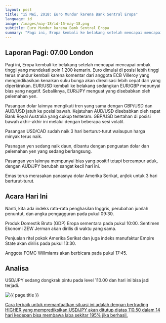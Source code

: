 ```yaml
---
layout: post
title: "15 Mei, 2018: Euro Mundur karena Bank Sentral Eropa"
language: id
image: /images/may-18/id-15-may-18.png
subtitle: Euro Mundur karena Bank Sentral Eropa
summary: "Pagi ini, Eropa kembali ke belakang setelah mencapai mencapai ombak tinggi yang mendekati poin 1.200 kemarin. Euro dimulai di posisi lebih tinggi terus mundur kembali karena komentar dari anggota ECB Villeroy yang mengindikasikan kenaikan suku bunga akan direalisasi lebih cepat dari yang diperkirakan"
---
```

## Laporan Pagi: 07.00 London

Pagi ini, Eropa kembali ke belakang setelah mencapai mencapai ombak tinggi yang mendekati poin 1.200 kemarin. Euro dimulai di posisi lebih tinggi terus mundur kembali karena komentar dari anggota ECB Villeroy yang mengindikasikan kenaikan suku bunga akan direalisasi lebih cepat dari yang diperkirakan. EUR/USD kembali ke belakang sedangkan EUR/GBP mepunyai bias yang negatif. Sebaliknya, EUR/JPY menguat yang disebabkan oleh pelemahan yen.

Pasangan dolar lainnya mengikuti tren yang sama dengan GBP/USD dan AUD/USD jatuh ke posisi bawah. Kejatuhan AUD/USD disebabkan oleh rapat Bank Royal Australia yang cukup tenteram. GBP/USD bertahan di posisi bawah akhir-akhir ini melalui dengan beberapa sesi volatil.

Pasangan USD/CAD sudah naik 3 hari berturut-turut walaupun harga minyak terus naik.

Pasnagan yen sedang naik daun, dibantu dengan penguatan dolar dan pelemahan yen yang sedang berlangsung.

Pasangan yen lainnya mempunyai bias yang positif tetapi bercampur aduk, dengan AUD/JPY berubah sangat kecil hari ini.

Emas terus merasakan panasnya dolar Amerika Serikat, anjlok untuk 3 hari berturut-turut.

## Acara Hari Ini

Nanti, kita ada indeks rata-rata penghasilan Inggris, perubahan jumlah penuntut, dan angka pengagguran pada pukul 09:30.

Produk Domestik Bruto (GDP) Eropa sementara pada pukul 10:00. Sentimen Ekonomi ZEW Jerman akan dirilis di waktu yang sama.

Penjualan ritel pokok Amerika Serikat dan juga indeks manufaktur Empire State akan dirilis pada pukul 13:30.

Anggota FOMC Willmiams akan berbicara pada pukul 17:45.

## Analisa

USD/JPY sedang dongkrak pintu pada level 110.00 dan hari ini bisa jadi terjadi.

<img src="{{ site.url }}/images/may-18/id-15-may-18.png" alt="{{ page.title }}" title="{{ page.title }}">

<a href="%LINK%%?currency=USD&market=forex&underlying=frxUSDJPY&formname=higherlower&duration_amount=14&duration_units=d&expiry_type=duration&amount=10&amount_type=payout&barrier=110.50" target="_blank" rel="noopener noreferrer nofollow">Cara terbaik untuk memanfaatkan situasi ini adalah dengan bertrading HIGHER yang memprediksikan USD/JPY akan ditutup diatas 110.50 dalam 14 hari kedepan bisa membawa laba sekitar 195% jika berhasil.</a>
